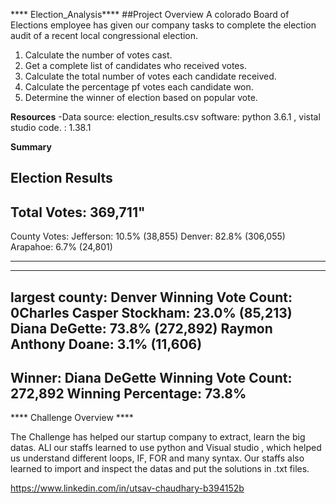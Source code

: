 **** Election_Analysis****
##Project Overview
A colorado Board of Elections employee has given our company tasks to complete the election audit of a recent local congressional election.
1. Calculate the number of votes cast.
2. Get a complete list of candidates who received votes.
3. Calculate the total number of votes each candidate received.
4. Calculate the percentage pf votes each candidate won.
5. Determine the winner of election based on popular vote.

**Resources**
-Data source: election_results.csv
software: python 3.6.1 , vistal studio code. : 1.38.1

****Summary****

Election Results
-------------------------
Total Votes: 369,711"
-------------------------

County Votes:
Jefferson: 10.5% (38,855)
Denver: 82.8% (306,055)
Arapahoe: 6.7% (24,801)

_________________________
-------------------------
largest county: Denver
Winning Vote Count: 0Charles Casper Stockham: 23.0% (85,213)
Diana DeGette: 73.8% (272,892)
Raymon Anthony Doane: 3.1% (11,606)
-------------------------
Winner: Diana DeGette
Winning Vote Count: 272,892
Winning Percentage: 73.8%
-------------------------

**** Challenge Overview ****

The Challenge has helped our startup company to extract, learn the big datas. ALl our staffs learned to use python and Visual studio , which helped us understand different loops, IF, FOR and many syntax. Our staffs also learned to import and inspect the datas and put the solutions in .txt files. 

https://www.linkedin.com/in/utsav-chaudhary-b394152b
